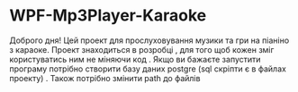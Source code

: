 # WPF-Mp3Player-Karaoke
Доброго дня! Цей проект для прослуховування музики та гри на піаніно з караоке. Проект знаходиться в розробці , 
для того щоб кожен зміг користуватись ним не міняючи код . Якщо ви бажаєте запустити програму потрібно створити базу даних
postgre (sql скріпти є в файлах проекту) . Також потрібно змінити path до файлів
